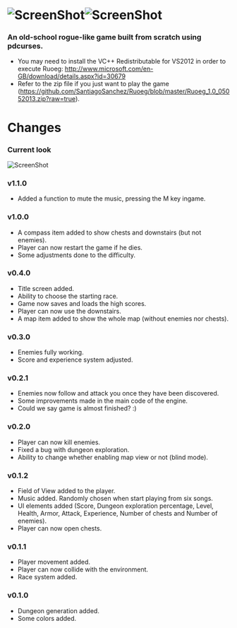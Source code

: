 ![ScreenShot](https://raw.github.com/SantiagoSanchez/Ruoeg/master/screenshots/Ruoeg_banner.jpg)![ScreenShot](http://roguetemple.com/rogueBanners/roguetempleSquareBanner.png)
=====
### An old-school rogue-like game built from scratch using pdcurses.
- You may need to install the VC++ Redistributable for VS2012 in order to execute Ruoeg: http://www.microsoft.com/en-GB/download/details.aspx?id=30679
- Refer to the zip file if you just want to play the game (https://github.com/SantiagoSanchez/Ruoeg/blob/master/Ruoeg_1.0_05052013.zip?raw=true).

Changes
=======
### Current look
![ScreenShot](https://raw.github.com/SantiagoSanchez/Ruoeg/master/screenshots/Ruoeg_05.05.13.png)

### v1.1.0
- Added a function to mute the music, pressing the M key ingame.

### v1.0.0
- A compass item added to show chests and downstairs (but not enemies).
- Player can now restart the game if he dies.
- Some adjustments done to the difficulty.

### v0.4.0
- Title screen added.
- Ability to choose the starting race.
- Game now saves and loads the high scores.
- Player can now use the downstairs.
- A map item added to show the whole map (without enemies nor chests).

### v0.3.0
- Enemies fully working.
- Score and experience system adjusted.

### v0.2.1
- Enemies now follow and attack you once they have been discovered.
- Some improvements made in the main code of the engine.
- Could we say game is almost finished? :)

### v0.2.0
- Player can now kill enemies.
- Fixed a bug with dungeon exploration.
- Ability to change whether enabling map view or not (blind mode).

### v0.1.2
- Field of View added to the player.
- Music added. Randomly chosen when start playing from six songs.
- UI elements added (Score, Dungeon exploration percentage, Level, Health, Armor, Attack, Experience, Number of chests and Number of enemies).
- Player can now open chests.

### v0.1.1
- Player movement added.
- Player can now collide with the environment.
- Race system added.

### v0.1.0
- Dungeon generation added.
- Some colors added.
